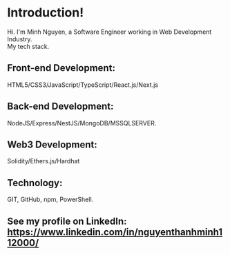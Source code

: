 # Introduction!

Hi. I'm Minh Nguyen, a Software Engineer working in Web Development Industry.\
My tech stack.

## Front-end Development:

HTML5/CSS3/JavaScript/TypeScript/React.js/Next.js

## Back-end Development:

NodeJS/Express/NestJS/MongoDB/MSSQLSERVER.

## Web3 Development:

Solidity/Ethers.js/Hardhat

## Technology:
GIT, GitHub, npm, PowerShell.

## See my profile on LinkedIn: https://www.linkedin.com/in/nguyenthanhminh112000/

